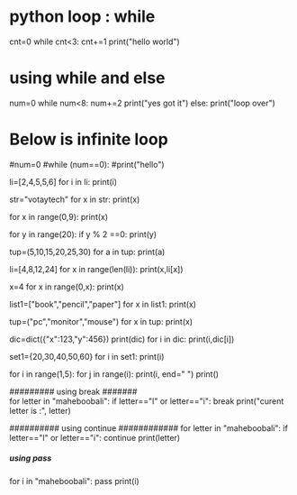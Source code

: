 
# python loop :  while 
cnt=0
while cnt<3:
    cnt+=1
    print("hello world")
 
# using while and else  
    
num=0
while num<8:
    num+=2
    print("yes got it")
else:
    print("loop over")

# Below is infinite loop
    
#num=0
#while (num==0):
    #print("hello")
    
li=[2,4,5,5,6]
for i in li:
    print(i)
    
str="votaytech"
for x in str:
    print(x)
    
for x in range(0,9):
    print(x)
    
for y in range(20):
    if y % 2 ==0:
        print(y)
        
tup=(5,10,15,20,25,30)
for a in tup:
    print(a)
    
li=[4,8,12,24]
for x in range(len(li)):
    print(x,li[x])
    
x=4
for x in range(0,x):
    print(x)
    
list1=["book","pencil","paper"]
for x in list1:
    print(x)

tup=("pc","monitor","mouse")
for x in tup:
    print(x)
    
dic=dict({"x":123,"y":456})
print(dic)
for i in dic:
    print(i,dic[i])

set1={20,30,40,50,60}
for i in set1:
    print(i)
    
for i in range(1,5):
    for j in range(i):
        print(i, end=" ")
    print()
    
######### using break #######   
for letter in "maheboobali":
    if letter=="l" or letter=="i":
        break
print("curent letter is :", letter)

########## using continue ############
for letter in "maheboobali":
    if letter=="l" or letter=="i":
        continue
    print(letter)
    
##### using pass ############   
for i in "maheboobali":
    pass
print(i)
    

    
    
    
    
